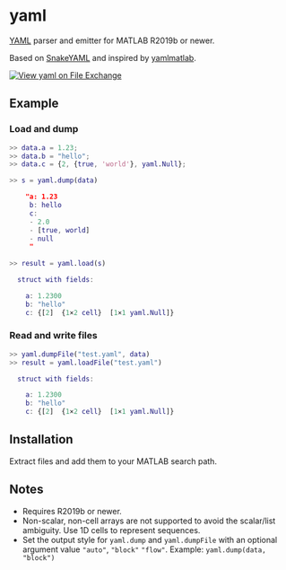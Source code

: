 # yaml
[YAML](https://yaml.org/) parser and emitter for MATLAB R2019b or newer.
 
Based on [SnakeYAML](https://bitbucket.org/snakeyaml/snakeyaml/src/master/) and inspired by [yamlmatlab](https://code.google.com/archive/p/yamlmatlab/).

[![View yaml on File Exchange](https://www.mathworks.com/matlabcentral/images/matlab-file-exchange.svg)](https://www.mathworks.com/matlabcentral/fileexchange/106765-yaml)

## Example
### Load and dump
```Matlab
>> data.a = 1.23;
>> data.b = "hello";
>> data.c = {2, {true, 'world'}, yaml.Null};

>> s = yaml.dump(data)

    "a: 1.23
     b: hello
     c:
     - 2.0
     - [true, world]
     - null
     "
   
>> result = yaml.load(s)

  struct with fields:

    a: 1.2300
    b: "hello"
    c: {[2]  {1×2 cell}  [1×1 yaml.Null]}
```

### Read and write files
```Matlab
>> yaml.dumpFile("test.yaml", data)
>> result = yaml.loadFile("test.yaml")

  struct with fields:

    a: 1.2300
    b: "hello"
    c: {[2]  {1×2 cell}  [1×1 yaml.Null]}
```
## Installation
Extract files and add them to your MATLAB search path.

## Notes
- Requires R2019b or newer.
- Non-scalar, non-cell arrays are not supported to avoid the scalar/list ambiguity. Use 1D cells to represent sequences.
- Set the output style for `yaml.dump` and `yaml.dumpFile` with an optional argument value `"auto"`, `"block"` `"flow"`. Example: `yaml.dump(data, "block")`
